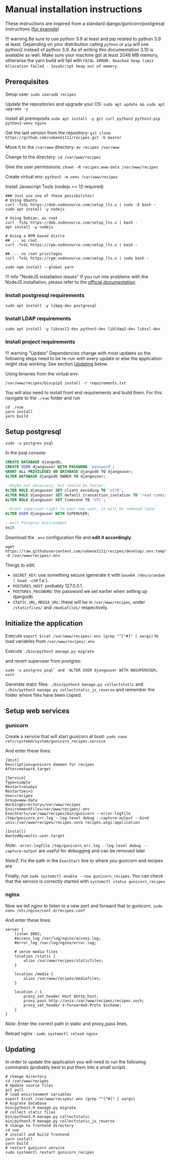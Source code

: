 # Manual installation instructions

These instructions are inspired from a standard django/gunicorn/postgresql instructions ([for example](https://www.digitalocean.com/community/tutorials/how-to-set-up-django-with-postgres-nginx-and-gunicorn-on-ubuntu-16-04))

!!! warning
    Be sure to use python 3.9 at least and pip related to python 3.9 at least. Depending on your distribution calling `python` or `pip` will use python2 instead of python 3.9. As of writing this documentation 3.10 is available as well.
    Make sure your machine got at least 2048 MB memory, otherwise the yarn build will fail with `FATAL ERROR: Reached heap limit Allocation failed - JavaScript heap out of memory`.

## Prerequisites

Setup user: `sudo useradd recipes`

Update the repositories and upgrade your OS: `sudo apt update && sudo apt upgrade -y`

Install all prerequisits `sudo apt install -y git curl python3 python3-pip python3-venv nginx`

Get the last version from the repository: `git clone https://github.com/vabene1111/recipes.git -b master`

Move it to the `/var/www` directory: `mv recipes /var/www`

Change to the directory: `cd /var/www/recipes`

Give the user permissions: `chown -R recipes:www-data /var/www/recipes`

Create virtual env: `python3 -m venv /var/www/recipes`

Install Javascript Tools (nodejs >= 12 required)
```shell
### Just use one of these possibilites!
# Using Ubuntu
curl -fsSL https://deb.nodesource.com/setup_lts.x | sudo -E bash -
sudo apt install -y nodejs

# Using Debian, as root
curl -fsSL https://deb.nodesource.com/setup_lts.x | bash -
apt install -y nodejs

# Using a RPM based distro
## ... as root
curl -fsSL https://rpm.nodesource.com/setup_lts.x | bash -

## ... no root privileges
curl -fsSL https://rpm.nodesource.com/setup_lts.x | sudo bash -
```
```shell
sudo npm install --global yarn
```

!!! info "NodeJS installation issues"
    If you run into problems with the NodeJS installation, please refer to the [official documentation](https://github.com/nodesource/distributions/blob/master/README.md).

### Install postgresql requirements

```shell
sudo apt install -y libpq-dev postgresql
```

### Install LDAP requirements

```shell
sudo apt install -y libsasl2-dev python3-dev libldap2-dev libssl-dev
```

### Install project requirements

!!! warning "Update"
    Dependencies change with most updates so the following steps need to be re-run with every update or else the application might stop working.
    See section [Updating](#updating) below.

Using binaries from the virtual env:

```shell
/var/www/recipes/bin/pip3 install -r requirements.txt
```

You will also need to install front end requirements and build them. For this navigate to the `./vue` folder and run

```shell
cd ./vue
yarn install
yarn build
```

## Setup postgresql

```shell
sudo -u postgres psql
```

In the psql console:

```sql
CREATE DATABASE djangodb;
CREATE USER djangouser WITH PASSWORD 'password';
GRANT ALL PRIVILEGES ON DATABASE djangodb TO djangouser;
ALTER DATABASE djangodb OWNER TO djangouser;

--Maybe not necessary, but should be faster:
ALTER ROLE djangouser SET client_encoding TO 'utf8';
ALTER ROLE djangouser SET default_transaction_isolation TO 'read committed';
ALTER ROLE djangouser SET timezone TO 'UTC';

--Grant superuser right to your new user, it will be removed later
ALTER USER djangouser WITH SUPERUSER;

--exit Postgres Environment
exit
```

Download the `.env` configuration file and **edit it accordingly**.
```shell
wget https://raw.githubusercontent.com/vabene1111/recipes/develop/.env.template -O /var/www/recipes/.env
```

Things to edit:

- `SECRET_KEY`: use something secure (generate it with `base64 /dev/urandom | head -c50` f.e.).
- `POSTGRES_HOST`: probably 127.0.0.1.
- `POSTGRES_PASSWORD`: the password we set earlier when setting up djangodb.
- `STATIC_URL`, `MEDIA_URL`: these will be in `/var/www/recipes`, under `/staticfiles/` and `/mediafiles/` respectively.

## Initialize the application

Execute `export $(cat /var/www/recipes/.env |grep "^[^#]" | xargs)` to load variables from `/var/www/recipes/.env`

Execute `./bin/python3 manage.py migrate`

and revert superuser from postgres:

```
sudo -u postgres psql` and `ALTER USER djangouser WITH NOSUPERUSER;
exit
```

Generate static files: `./bin/python3 manage.py collectstatic` and `./bin/python3 manage.py collectstatic_js_reverse` and remember the folder where files have been copied.

## Setup web services

### gunicorn

Create a service that will start gunicorn at boot: `sudo nano /etc/systemd/system/gunicorn_recipes.service`

And enter these lines:

```service
[Unit]
Description=gunicorn daemon for recipes
After=network.target

[Service]
Type=simple
Restart=always
RestartSec=3
User=recipes
Group=www-data
WorkingDirectory=/var/www/recipes
EnvironmentFile=/var/www/recipes/.env
ExecStart=/var/www/recipes/bin/gunicorn --error-logfile /tmp/gunicorn_err.log --log-level debug --capture-output --bind unix:/var/www/recipes/recipes.sock recipes.wsgi:application

[Install]
WantedBy=multi-user.target
```

*Note*: `-error-logfile /tmp/gunicorn_err.log --log-level debug --capture-output` are useful for debugging and can be removed later

*Note2*: Fix the path in the `ExecStart` line to where you gunicorn and recipes are

Finally, run `sudo systemctl enable --now gunicorn_recipes`. You can check that the service is correctly started with `systemctl status gunicorn_recipes`

### nginx

Now we tell nginx to listen to a new port and forward that to gunicorn. `sudo nano /etc/nginx/conf.d/recipes.conf`

And enter these lines:

```nginx
server {
    listen 8002;
    #access_log /var/log/nginx/access.log;
    #error_log /var/log/nginx/error.log;

    # serve media files
    location /static {
        alias /var/www/recipes/staticfiles;
    }
    
    location /media {
        alias /var/www/recipes/mediafiles;
    }

    location / {
        proxy_set_header Host $http_host;
        proxy_pass http://unix:/var/www/recipes/recipes.sock;
        proxy_set_header X-Forwarded-Proto $scheme;
    }
}
```

*Note*: Enter the correct path in static and proxy_pass lines.

Reload nginx : `sudo systemctl reload nginx`

## Updating
In order to update the application you will need to run the following commands (probably best to put them into a small script).

```shell
# change directory
cd /var/www/recipes
# Update source files
git pull
# load envirtonment variables
export $(cat /var/www/recipes/.env |grep "^[^#]" | xargs)
# migrate database 
bin/python3.9 manage.py migrate
# collect static files
bin/python3.9 manage.py collectstatic
bin/python3.9 manage.py collectstatic_js_reverse
# change to frontend directory
cd vue
# install and build frontend
yarn install
yarn build
# restart gunicorn service
sudo systemctl restart gunicorn_recipes
```
